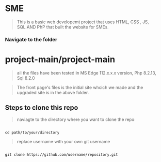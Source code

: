 # SME
> This is a basic web developemt project that uses HTML, CSS , JS, SQL AND PhP that built the website for SMEs.

### Navigate to the folder
# project-main/project-main
> all the files have been tested in MS Edge 112.x.x.x version, Php 8.2.13, Sql 8.2.0


> The front page's files is the initial site whcich we made and the upgraded site is in the above folder.

## Steps to clone this repo
> naviagte to the directory where you want to clone the repo
<pre lang = "bash"><code>
cd path/to/your/directory
</code></pre>
> replace username with your own git username
<pre lang = "bash"><code>
git clone https://github.com/username/repository.git
</code></pre>

